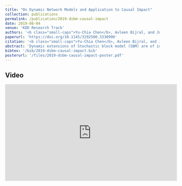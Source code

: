 ```yaml
---
title: "On Dynamic Network Models and Application to Causal Impact"
collection: publications
permalink: /publication/2019-dsbm-causal-impact
date: 2019-08-04
venue: 'KDD Research Track'
authors: '<b class="small-caps">Yu-Chia Chen</b>, Avleen Bijral, and Juan Lavista Ferres'
paperurl: 'https://doi.org/10.1145/3292500.3330990'
citation: '<b class="small-caps">Yu-Chia Chen</b>, Avleen Bijral, and Juan Lavista Ferres. On Dynamic Network Models and Application to Causal Impact. In <i>Proceedings of the 25TH ACM SIGKDD Conference on Knowledge Discovery &amp; Data Mining,</i> KDD&rsquo;19, pages 1194-1204, New York, NY, USA, 2019. ACM'
abstract: 'Dynamic extensions of Stochastic block model (SBM) are of importance in several fields that generate temporal interaction data. These models, besides producing compact and interpretable network representations, can be useful in applications such as link prediction or network forecasting. In this paper we present a conditional pseudo-likelihood based extension to dynamic SBM that can be efficiently estimated by optimizing a regularized objective. Our formulation leads to a highly scalable approach that can handle very large networks, even with millions of nodes. We also extend our formalism to causal impact for networks that allows us to quantify the impact of external events on a time dependent sequence of networks. We support our work with extensive results on both synthetic and real networks.'
bibtex: '/bib/2019-dsbm-causal-impact.bib'
posterurl: '/files/2019-dsbm-causal-impact-poster.pdf'
---
```

<!-- codeurl: 'https://google.com' Move it up-->

## Video
<iframe width="560" height="315" src="https://www.youtube.com/embed/s4CGMPmOcBo" frameborder="0" allow="accelerometer; autoplay; encrypted-media; gyroscope; picture-in-picture" allowfullscreen></iframe>
